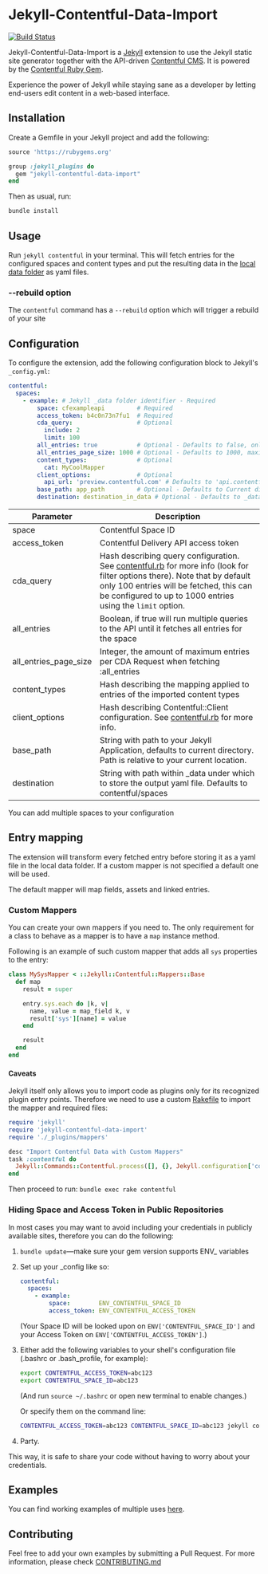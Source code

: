 # Jekyll-Contentful-Data-Import

[![Build Status](https://travis-ci.org/contentful/jekyll-contentful-data-import.svg?branch=master)](https://travis-ci.org/contentful/jekyll-contentful-data-import)

Jekyll-Contentful-Data-Import is a [Jekyll](http://jekyllrb.com/) extension to use the Jekyll static site generator together with the API-driven [Contentful CMS](https://www.contentful.com). It is powered by the [Contentful Ruby Gem](https://github.com/contentful/contentful.rb).

Experience the power of Jekyll while staying sane as a developer by letting end-users edit content in a web-based interface.

## Installation

Create a Gemfile in your Jekyll project and add the following:

```ruby
source 'https://rubygems.org'

group :jekyll_plugins do
  gem "jekyll-contentful-data-import"
end
```

Then as usual, run:

```bash
bundle install
```

## Usage

Run `jekyll contentful` in your terminal. This will fetch entries for the configured
spaces and content types and put the resulting data in the
[local data folder](http://jekyllrb.com/docs/datafiles/) as yaml files.

### --rebuild option

The `contentful` command has a `--rebuild` option which will trigger a rebuild of your site

## Configuration

To configure the extension, add the following configuration block to Jekyll's `_config.yml`:

```yaml
contentful:
  spaces:
    - example: # Jekyll _data folder identifier - Required
        space: cfexampleapi         # Required
        access_token: b4c0n73n7fu1  # Required
        cda_query:                  # Optional
          include: 2
          limit: 100
        all_entries: true           # Optional - Defaults to false, only grabbing the amount set on CDA Query
        all_entries_page_size: 1000 # Optional - Defaults to 1000, maximum amount of entries per CDA Request for all_entries
        content_types:              # Optional
          cat: MyCoolMapper
        client_options:             # Optional
          api_url: 'preview.contentful.com' # Defaults to 'api.contentful.com' which is Production
        base_path: app_path         # Optional - Defaults to Current directory
        destination: destination_in_data # Optional - Defaults to _data/contentful/spaces
```

Parameter             | Description
----------            | ------------
space                 | Contentful Space ID
access_token          | Contentful Delivery API access token
cda_query             | Hash describing query configuration. See [contentful.rb](https://github.com/contentful/contentful.rb) for more info (look for filter options there). Note that by default only 100 entries will be fetched, this can be configured to up to 1000 entries using the `limit` option.
all_entries           | Boolean, if true will run multiple queries to the API until it fetches all entries for the space
all_entries_page_size | Integer, the amount of maximum entries per CDA Request when fetching :all_entries
content_types         | Hash describing the mapping applied to entries of the imported content types
client_options        | Hash describing Contentful::Client configuration. See [contentful.rb](https://github.com/contentful/contentful.rb) for more info.
base_path             | String with path to your Jekyll Application, defaults to current directory. Path is relative to your current location.
destination           | String with path within _data under which to store the output yaml file. Defaults to contentful/spaces

You can add multiple spaces to your configuration

## Entry mapping

The extension will transform every fetched entry before storing it as a yaml file in the local
data folder. If a custom mapper is not specified a default one will be used.

The default mapper will map fields, assets and linked entries.

### Custom Mappers

You can create your own mappers if you need to. The only requirement for a class to behave as a
mapper is to have a `map` instance method.

Following is an example of such custom mapper that adds all `sys` properties to the entry:

```ruby
class MySysMapper < ::Jekyll::Contentful::Mappers::Base
  def map
    result = super

    entry.sys.each do |k, v|
      name, value = map_field k, v
      result['sys'][name] = value
    end

    result
  end
end
```

#### Caveats

Jekyll itself only allows you to import code as plugins only for its recognized plugin entry points.
Therefore we need to use a custom [Rakefile](https://github.com/contentful/contentful_jekyll_examples/blob/master/examples/custom_mapper/example/Rakefile) to import the mapper and required files:

```ruby
require 'jekyll'
require 'jekyll-contentful-data-import'
require './_plugins/mappers'

desc "Import Contentful Data with Custom Mappers"
task :contentful do
  Jekyll::Commands::Contentful.process([], {}, Jekyll.configuration['contentful'])
end
```

Then proceed to run: `bundle exec rake contentful`

### Hiding Space and Access Token in Public Repositories

In most cases you may want to avoid including your credentials in publicly available sites,
therefore you can do the following:

1. `bundle update`—make sure your gem version supports ENV_ variables

2. Set up your _config like so:

   ```yaml
   contentful:
     spaces:
       - example:
           space:        ENV_CONTENTFUL_SPACE_ID
           access_token: ENV_CONTENTFUL_ACCESS_TOKEN
   ```
   (Your Space ID will be looked upon on `ENV['CONTENTFUL_SPACE_ID']` and your Access Token
   on `ENV['CONTENTFUL_ACCESS_TOKEN']`.)

3. Either add the following variables to your shell's configuration file (.bashrc or .bash_profile, for example):

   ```bash
   export CONTENTFUL_ACCESS_TOKEN=abc123
   export CONTENTFUL_SPACE_ID=abc123
   ```
   (And run `source ~/.bashrc` or open new terminal to enable changes.)

   Or specify them on the command line:

   ```bash
   CONTENTFUL_ACCESS_TOKEN=abc123 CONTENTFUL_SPACE_ID=abc123 jekyll contentful
   ```
4. Party.

This way, it is safe to share your code without having to worry
about your credentials.

## Examples

You can find working examples of multiple uses [here](https://github.com/contentful/contentful_jekyll_examples).

## Contributing

Feel free to add your own examples by submitting a Pull Request. For more information,
please check [CONTRIBUTING.md](./CONTRIBUTING.md)
